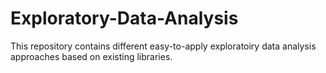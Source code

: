 # Exploratory-Data-Analysis
This repository contains different easy-to-apply exploratoiry data analysis approaches based on existing libraries.
